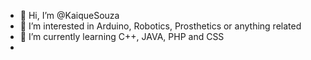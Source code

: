 - 👋 Hi, I’m @KaiqueSouza
- 👀 I’m interested in Arduino, Robotics, Prosthetics or anything related
- 🌱 I’m currently learning C++, JAVA, PHP and CSS
-
